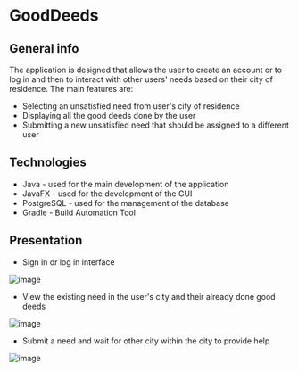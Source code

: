 # GoodDeeds

## General info

The application is designed that allows the user to create an account or to log in and then to interact with other users' needs based on their city of residence.
The main features are:
  - Selecting an unsatisfied need from user's city of residence
  - Displaying all the good deeds done by the user
  - Submitting a new unsatisfied need that should be assigned to a different user
  
## Technologies

- Java - used for the main development of the application
- JavaFX - used for the development of the GUI
- PostgreSQL - used for the management of the database
- Gradle - Build Automation Tool

## Presentation

  - Sign in or log in interface

![image](https://user-images.githubusercontent.com/126579537/223376159-c6aa37e2-7a7f-4490-b158-244a1a396549.png)

  - View the existing need in the user's city and their already done good deeds

![image](https://user-images.githubusercontent.com/126579537/223378113-e8fc6167-4e3c-448b-a606-ca93430ff69f.png)
 
 -  Submit a need and wait for other city within the city to provide help

![image](https://user-images.githubusercontent.com/126579537/223378582-dcab30cb-4ae2-469a-ae22-e07761b7563c.png)

